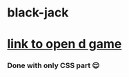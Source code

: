 # black-jack
<a href="https://blackjack21-sleepingbeauty.netlify.app/"><h1> link to open d game</h1></a>

<h3>Done with only CSS part 😌</h3>

